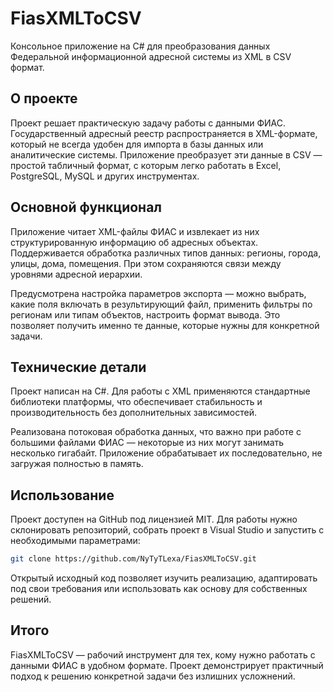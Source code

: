 # FiasXMLToCSV

Консольное приложение на C# для преобразования данных Федеральной информационной адресной системы из XML в CSV формат.

## О проекте

Проект решает практическую задачу работы с данными ФИАС. Государственный адресный реестр распространяется в XML-формате, который не всегда удобен для импорта в базы данных или аналитические системы. Приложение преобразует эти данные в CSV — простой табличный формат, с которым легко работать в Excel, PostgreSQL, MySQL и других инструментах.

## Основной функционал

Приложение читает XML-файлы ФИАС и извлекает из них структурированную информацию об адресных объектах. Поддерживается обработка различных типов данных: регионы, города, улицы, дома, помещения. При этом сохраняются связи между уровнями адресной иерархии.

Предусмотрена настройка параметров экспорта — можно выбрать, какие поля включать в результирующий файл, применить фильтры по регионам или типам объектов, настроить формат вывода. Это позволяет получить именно те данные, которые нужны для конкретной задачи.

## Технические детали

Проект написан на C#. Для работы с XML применяются стандартные библиотеки платформы, что обеспечивает стабильность и производительность без дополнительных зависимостей.

Реализована потоковая обработка данных, что важно при работе с большими файлами ФИАС — некоторые из них могут занимать несколько гигабайт. Приложение обрабатывает их последовательно, не загружая полностью в память.

## Использование

Проект доступен на GitHub под лицензией MIT. Для работы нужно склонировать репозиторий, собрать проект в Visual Studio и запустить с необходимыми параметрами:

```bash
git clone https://github.com/NyTyTLexa/FiasXMLToCSV.git
```

Открытый исходный код позволяет изучить реализацию, адаптировать под свои требования или использовать как основу для собственных решений.

## Итого

FiasXMLToCSV — рабочий инструмент для тех, кому нужно работать с данными ФИАС в удобном формате. Проект демонстрирует практичный подход к решению конкретной задачи без излишних усложнений.
